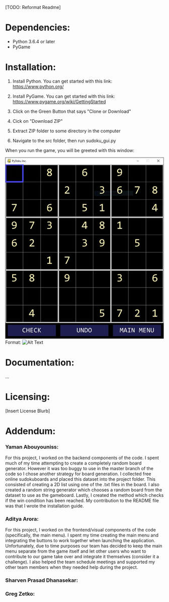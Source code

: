 [TODO: Reformat Readme]

# Dependencies: #

- Python 3.6.4 or later
- PyGame

# Installation: #

1. Install Python. You can get started with this link: https://www.python.org/

2. Install PyGame. You can get started with this link: https://www.pygame.org/wiki/GettingStarted

3. Click on the Green Button that says "Clone or Download"

4. Cick on "Download ZIP"

5. Extract ZIP folder to some directory in the computer

6. Navigate to the src folder, then run sudoku_gui.py

When you run the game, you will be greeted with this window:

![Window Screenshot](readme_resources/screenshot.png)
Format: ![Alt Text](url)

# Documentation: #

...

# Licensing: #

[Insert License Blurb]

# Addendum: #

### Yaman Abouyouniss: ###

For this project, I worked on the backend components of the code. I spent much of my time attempting to create a completely random board generator. However it was too buggy to use in the master branch of the code so I chose another strategy for board generation. I collected free online sudokuboards and placed this dataset into the project folder. This consisted of creating a 2D list using one of the .txt files in the board. I also created a random string generator which chooses a random board from the dataset to use as the gameboard. Lastly, I created the method which checks if the win condition has been reached. My contribution to the README file was that I wrote the installation guide.

### Aditya Arora: ###

For this project, I worked on the frontend/visual components of the code (specifically, the main menu). I spent my time creating the main menu and integrating the buttons to work together when launching the application. Unfortunately, due to time purposes our team has decided to keep the main menu separate from the game itself and let other users who want to contribute to our game take over and integrate it themselves (consider it a challenge). I also helped the team schedule meetings and supported my other team members when they needed help during the project. 

### Sharven Prasad Dhanasekar: ###


### Greg Zetko: ###

